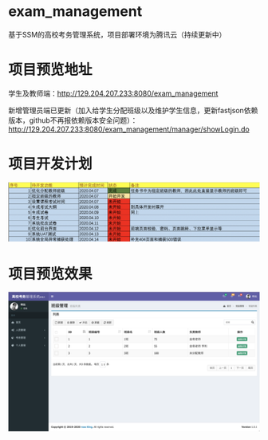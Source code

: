 # exam_management
基于SSM的高校考务管理系统，项目部署环境为腾讯云（持续更新中）

# 项目预览地址

学生及教师端：http://129.204.207.233:8080/exam_management

新增管理员端已更新（加入给学生分配班级以及维护学生信息，更新fastjson依赖版本，github不再报依赖版本安全问题）：http://129.204.207.233:8080/exam_management/manager/showLogin.do 

# 项目开发计划

![项目开发计划](/plan.png)

# 项目预览效果

![项目预览效果](/preview.png)